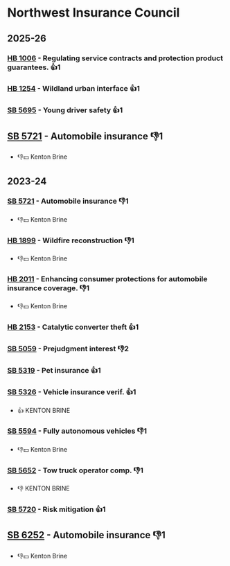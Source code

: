 # Northwest Insurance Council
## 2025-26

### [HB 1006](/bill/2025-26/hb/1006/) - Regulating service contracts and protection product guarantees. 👍1  

### [HB 1254](/bill/2025-26/hb/1254/) - Wildland urban interface 👍1  

### [SB 5695](/bill/2025-26/sb/5695/) - Young driver safety 👍1  

## [SB 5721](/bill/2025-26/sb/5721/) - Automobile insurance  👎1 
* 👎💵 Kenton Brine

## 2023-24

### [SB 5721](/bill/2023-24/sb/5721/) - Automobile insurance  👎1 
* 👎💵 Kenton Brine

### [HB 1899](/bill/2023-24/hb/1899/) - Wildfire reconstruction  👎1 
* 👎💵 Kenton Brine

### [HB 2011](/bill/2023-24/hb/2011/) - Enhancing consumer protections for automobile insurance coverage.  👎1 
* 👎💵 Kenton Brine

### [HB 2153](/bill/2023-24/hb/2153/) - Catalytic converter theft 👍1  

### [SB 5059](/bill/2023-24/sb/5059/) - Prejudgment interest  👎2 

### [SB 5319](/bill/2023-24/sb/5319/) - Pet insurance 👍1  

### [SB 5326](/bill/2023-24/sb/5326/) - Vehicle insurance verif. 👍1  
* 👍 KENTON BRINE

### [SB 5594](/bill/2023-24/sb/5594/) - Fully autonomous vehicles  👎1 
* 👎💵 Kenton Brine

### [SB 5652](/bill/2023-24/sb/5652/) - Tow truck operator comp.  👎1 
* 👎 KENTON BRINE

### [SB 5720](/bill/2023-24/sb/5720/) - Risk mitigation 👍1  

## [SB 6252](/bill/2023-24/sb/6252/) - Automobile insurance  👎1 
* 👎💵 Kenton Brine
